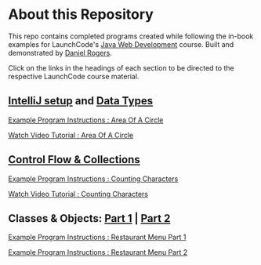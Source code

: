 # About this Repository

This repo contains completed programs created while following the in-book examples for LaunchCode's
[Java Web Development](https://education.launchcode.org/java-web-development/index.html)
course. Built and demonstrated by [Daniel Rogers](https://danielrogers.info).

Click on the links in the headings of each section to be directed to the respective LaunchCode course material.

## [IntelliJ setup](https://education.launchcode.org/java-web-development/chapters/introduction-and-setup/java-web-dev-exercises.html) and [Data Types](https://education.launchcode.org/java-web-development/chapters/data-types/exercises.html)

[Example Program Instructions : Area Of A Circle](https://education.launchcode.org/java-web-development/chapters/data-types/studio.html)

[Watch Video Tutorial : Area Of A Circle](https://www.youtube.com/watch?v=q2GNx3K3nKc)

## [Control Flow & Collections](https://education.launchcode.org/java-web-development/chapters/control-flow-and-collections/index.html)

[Example Program Instructions : Counting Characters](https://education.launchcode.org/java-web-development/chapters/control-flow-and-collections/studio.html)

[Watch Video Tutorial : Counting Characters](https://www.youtube.com/watch?v=HKyK4wF4SoU)

## Classes & Objects: [Part 1](https://education.launchcode.org/java-web-development/chapters/classes/index.html) | [Part 2](https://education.launchcode.org/java-web-development/chapters/classes-part2/index.html)

[Example Program Instructions : Restaurant Menu Part 1](https://education.launchcode.org/java-web-development/chapters/classes/studio.html)

[Example Program Instructions : Restaurant Menu Part 2](https://education.launchcode.org/java-web-development/chapters/classes-part2/studio.html)


